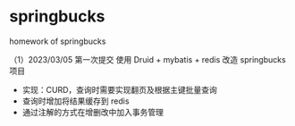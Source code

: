 # springbucks
homework of springbucks

（1）2023/03/05 第一次提交
使用 Druid + mybatis + redis 改造 springbucks 项目
* 实现：CURD，查询时需要实现翻页及根据主键批量查询
* 查询时增加将结果缓存到 redis
* 通过注解的方式在增删改中加入事务管理
